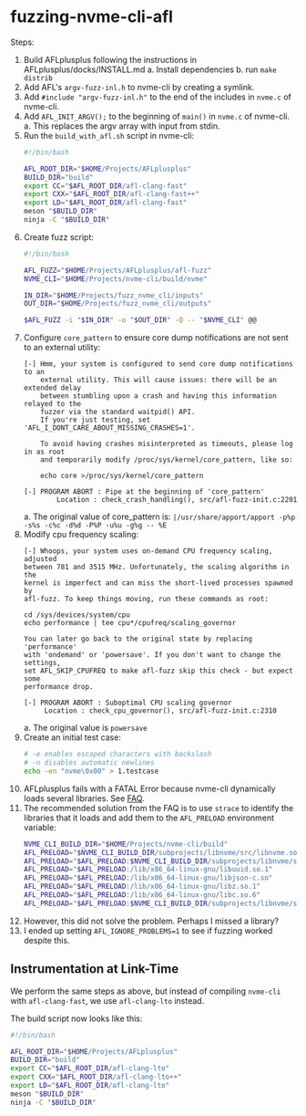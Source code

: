 # fuzzing-nvme-cli-afl

Steps:
1. Build AFLplusplus following the instructions in AFLplusplus/docks/INSTALL.md
	a. Install dependencies
	b. run `make distrib`
2. Add AFL's `argv-fuzz-inl.h` to nvme-cli by creating a symlink.
3. Add `#include "argv-fuzz-inl.h"` to the end of the includes in `nvme.c` of nvme-cli.
4. Add `AFL_INIT_ARGV();` to the beginning of `main()` in `nvme.c` of nvme-cli.
	a. This replaces the argv array with input from stdin.
5. Run the `build_with_afl.sh` script in nvme-cli:
	```bash
	#!/bin/bash

	AFL_ROOT_DIR="$HOME/Projects/AFLplusplus"
	BUILD_DIR="build"
	export CC="$AFL_ROOT_DIR/afl-clang-fast"
	export CXX="$AFL_ROOT_DIR/afl-clang-fast++"
	export LD="$AFL_ROOT_DIR/afl-clang-fast"
	meson "$BUILD_DIR"
	ninja -C "$BUILD_DIR"
	```
6. Create fuzz script:
	```bash
	#!/bin/bash

	AFL_FUZZ="$HOME/Projects/AFLplusplus/afl-fuzz"
	NVME_CLI="$HOME/Projects/nvme-cli/build/nvme"

	IN_DIR="$HOME/Projects/fuzz_nvme_cli/inputs"
	OUT_DIR="$HOME/Projects/fuzz_nvme_cli/outputs"

	$AFL_FUZZ -i "$IN_DIR" -o "$OUT_DIR" -Q -- "$NVME_CLI" @@
	```
7. Configure `core_pattern` to ensure core dump notifications are not sent to an external utility:
	```text
	[-] Hmm, your system is configured to send core dump notifications to an
		external utility. This will cause issues: there will be an extended delay
		between stumbling upon a crash and having this information relayed to the
		fuzzer via the standard waitpid() API.
		If you're just testing, set 'AFL_I_DONT_CARE_ABOUT_MISSING_CRASHES=1'.

		To avoid having crashes misinterpreted as timeouts, please log in as root
		and temporarily modify /proc/sys/kernel/core_pattern, like so:

		echo core >/proc/sys/kernel/core_pattern

	[-] PROGRAM ABORT : Pipe at the beginning of 'core_pattern'
			Location : check_crash_handling(), src/afl-fuzz-init.c:2201
	```
	a. The original value of core_pattern is: `|/usr/share/apport/apport -p%p -s%s -c%c -d%d -P%P -u%u -g%g -- %E`
8. Modify cpu frequency scaling:
	```text
	[-] Whoops, your system uses on-demand CPU frequency scaling, adjusted
    between 781 and 3515 MHz. Unfortunately, the scaling algorithm in the
    kernel is imperfect and can miss the short-lived processes spawned by
    afl-fuzz. To keep things moving, run these commands as root:

    cd /sys/devices/system/cpu
    echo performance | tee cpu*/cpufreq/scaling_governor

    You can later go back to the original state by replacing 'performance'
    with 'ondemand' or 'powersave'. If you don't want to change the settings,
    set AFL_SKIP_CPUFREQ to make afl-fuzz skip this check - but expect some
    performance drop.

	[-] PROGRAM ABORT : Suboptimal CPU scaling governor
         Location : check_cpu_governor(), src/afl-fuzz-init.c:2310
	```
	a. The original value is `powersave`
9. Create an initial test case:
	```bash
	# -e enables escaped characters with backslash
	# -n disables automatic newlines
	echo -en "nvme\0x00" > 1.testcase
	```
10. AFLplusplus fails with a FATAL Error because nvme-cli dynamically loads several libraries. See [FAQ](https://github.com/AFLplusplus/AFLplusplus/blob/stable/docs/FAQ.md).
11. The recommended solution from the FAQ is to use `strace` to identify the libraries that it loads and add them to the `AFL_PRELOAD` environment variable:
	```bash
	NVME_CLI_BUILD_DIR="$HOME/Projects/nvme-cli/build"
	AFL_PRELOAD="$NVME_CLI_BUILD_DIR/subprojects/libnvme/src/libnvme.so.1"
	AFL_PRELOAD="$AFL_PRELOAD:$NVME_CLI_BUILD_DIR/subprojects/libnvme/src/libnvme-mi.so.1"
	AFL_PRELOAD="$AFL_PRELOAD:/lib/x86_64-linux-gnu/libuuid.so.1"
	AFL_PRELOAD="$AFL_PRELOAD:/lib/x86_64-linux-gnu/libjson-c.so"
	AFL_PRELOAD="$AFL_PRELOAD:/lib/x86_64-linux-gnu/libz.so.1"
	AFL_PRELOAD="$AFL_PRELOAD:/lib/x86_64-linux-gnu/libc.so.6"
	AFL_PRELOAD="$AFL_PRELOAD:$NVME_CLI_BUILD_DIR/subprojects/libnvme/src/../../openssl-1.1.1l/libcrypto.so"
	```
12. However, this did not solve the problem. Perhaps I missed a library?
13. I ended up setting `AFL_IGNORE_PROBLEMS=1` to see if fuzzing worked despite this.

## Instrumentation at Link-Time
We perform the same steps as above, but instead of compiling `nvme-cli` with `afl-clang-fast`, we use `afl-clang-lto` instead.

The build script now looks like this:
```bash
#!/bin/bash

AFL_ROOT_DIR="$HOME/Projects/AFLplusplus"
BUILD_DIR="build"
export CC="$AFL_ROOT_DIR/afl-clang-lto"
export CXX="$AFL_ROOT_DIR/afl-clang-lto++"
export LD="$AFL_ROOT_DIR/afl-clang-lto"
meson "$BUILD_DIR"
ninja -C "$BUILD_DIR"
```